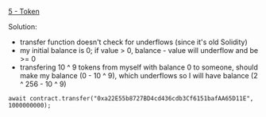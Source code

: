[5 - Token](https://ethernaut.openzeppelin.com/level/0xB4802b28895ec64406e45dB504149bfE79A38A57)

Solution: 
* transfer function doesn't check for underflows (since it's old Solidity)
* my initial balance is 0; if value > 0, balance - value will underflow and be >= 0
* transfering 10 ^ 9 tokens from myself with balance 0 to someone, should make my balance (0 - 10 ^ 9), which underflows so I will have balance (2 ^ 256 - 10 ^ 9)
```
await contract.transfer("0xa22E55b8727BD4cd436cdb3Cf6151bafAA65D11E", 1000000000);
```
